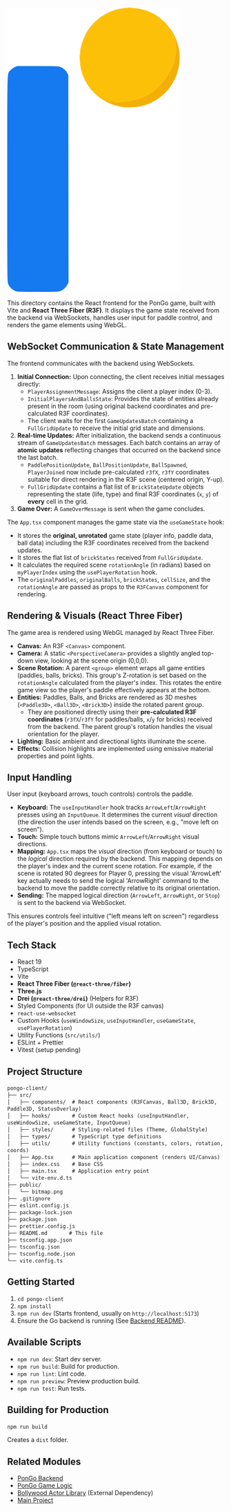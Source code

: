 
<img
  src="https://raw.githubusercontent.com/lguibr/pongo-client/main/bitmap.png"
  alt="screenshot"
  width="400"
/>

This directory contains the React frontend for the PonGo game, built with Vite and **React Three Fiber (R3F)**. It displays the game state received from the backend via WebSockets, handles user input for paddle control, and renders the game elements using WebGL.

## WebSocket Communication & State Management

The frontend communicates with the backend using WebSockets.

1.  **Initial Connection:** Upon connecting, the client receives initial messages directly:
    *   `PlayerAssignmentMessage`: Assigns the client a player index (0-3).
    *   `InitialPlayersAndBallsState`: Provides the state of entities already present in the room (using original backend coordinates and pre-calculated R3F coordinates).
    *   The client waits for the first `GameUpdatesBatch` containing a `FullGridUpdate` to receive the initial grid state and dimensions.
2.  **Real-time Updates:** After initialization, the backend sends a continuous stream of `GameUpdatesBatch` messages. Each batch contains an array of **atomic updates** reflecting changes that occurred on the backend since the last batch.
    *   `PaddlePositionUpdate`, `BallPositionUpdate`, `BallSpawned`, `PlayerJoined` now include pre-calculated `r3fX`, `r3fY` coordinates suitable for direct rendering in the R3F scene (centered origin, Y-up).
    *   `FullGridUpdate` contains a flat list of `BrickStateUpdate` objects representing the state (life, type) and final R3F coordinates (`x`, `y`) of **every** cell in the grid.
3.  **Game Over:** A `GameOverMessage` is sent when the game concludes.

The `App.tsx` component manages the game state via the `useGameState` hook:
*   It stores the **original, unrotated** game state (player info, paddle data, ball data) including the R3F coordinates received from the backend updates.
*   It stores the flat list of `brickStates` received from `FullGridUpdate`.
*   It calculates the required scene `rotationAngle` (in radians) based on `myPlayerIndex` using the `usePlayerRotation` hook.
*   The `originalPaddles`, `originalBalls`, `brickStates`, `cellSize`, and the `rotationAngle` are passed as props to the `R3FCanvas` component for rendering.

## Rendering & Visuals (React Three Fiber)

The game area is rendered using WebGL managed by React Three Fiber.

*   **Canvas:** An R3F `<Canvas>` component.
*   **Camera:** A static `<PerspectiveCamera>` provides a slightly angled top-down view, looking at the scene origin (0,0,0).
*   **Scene Rotation:** A parent `<group>` element wraps all game entities (paddles, balls, bricks). This group's Z-rotation is set based on the `rotationAngle` calculated from the player's index. This rotates the entire game view so the player's paddle effectively appears at the bottom.
*   **Entities:** Paddles, Balls, and Bricks are rendered as 3D meshes (`<Paddle3D>`, `<Ball3D>`, `<Brick3D>`) inside the rotated parent group.
    *   They are positioned directly using their **pre-calculated R3F coordinates** (`r3fX`/`r3fY` for paddles/balls, `x`/`y` for bricks) received from the backend. The parent group's rotation handles the visual orientation for the player.
*   **Lighting:** Basic ambient and directional lights illuminate the scene.
*   **Effects:** Collision highlights are implemented using emissive material properties and point lights.

## Input Handling

User input (keyboard arrows, touch controls) controls the paddle.

*   **Keyboard:** The `useInputHandler` hook tracks `ArrowLeft`/`ArrowRight` presses using an `InputQueue`. It determines the current *visual* direction (the direction the user intends based on the screen, e.g., "move left on screen").
*   **Touch:** Simple touch buttons mimic `ArrowLeft`/`ArrowRight` visual directions.
*   **Mapping:** `App.tsx` maps the *visual* direction (from keyboard or touch) to the *logical* direction required by the backend. This mapping depends on the player's index and the current scene rotation. For example, if the scene is rotated 90 degrees for Player 0, pressing the visual 'ArrowLeft' key actually needs to send the logical 'ArrowRight' command to the backend to move the paddle correctly relative to its original orientation.
*   **Sending:** The mapped logical direction (`ArrowLeft`, `ArrowRight`, or `Stop`) is sent to the backend via WebSocket.

This ensures controls feel intuitive ("left means left on screen") regardless of the player's position and the applied visual rotation.

## Tech Stack

*   React 19
*   TypeScript
*   Vite
*   **React Three Fiber (`@react-three/fiber`)**
*   **Three.js**
*   **Drei (`@react-three/drei`)** (Helpers for R3F)
*   Styled Components (for UI outside the R3F canvas)
*   `react-use-websocket`
*   Custom Hooks (`useWindowSize`, `useInputHandler`, `useGameState`, `usePlayerRotation`)
*   Utility Functions (`src/utils/`)
*   ESLint + Prettier
*   Vitest (setup pending)

## Project Structure

```
pongo-client/
├── src/
│   ├── components/  # React components (R3FCanvas, Ball3D, Brick3D, Paddle3D, StatusOverlay)
│   ├── hooks/       # Custom React hooks (useInputHandler, useWindowSize, useGameState, InputQueue)
│   ├── styles/      # Styling-related files (Theme, GlobalStyle)
│   ├── types/       # TypeScript type definitions
│   ├── utils/       # Utility functions (constants, colors, rotation, coords)
│   ├── App.tsx      # Main application component (renders UI/Canvas)
│   ├── index.css    # Base CSS
│   ├── main.tsx     # Application entry point
│   └── vite-env.d.ts
├── public/
│   └── bitmap.png
├── .gitignore
├── eslint.config.js
├── package-lock.json
├── package.json
├── prettier.config.js
├── README.md       # This file
├── tsconfig.app.json
├── tsconfig.json
├── tsconfig.node.json
└── vite.config.ts
```

## Getting Started

1.  `cd pongo-client`
2.  `npm install`
3.  `npm run dev` (Starts frontend, usually on `http://localhost:5173`)
4.  Ensure the Go backend is running (See [Backend README](https://github.com/lguibr/pongo/blob/main/README.md)).

## Available Scripts

*   `npm run dev`: Start dev server.
*   `npm run build`: Build for production.
*   `npm run lint`: Lint code.
*   `npm run preview`: Preview production build.
*   `npm run test`: Run tests.

## Building for Production

```bash
npm run build
```

Creates a `dist` folder.

## Related Modules

*   [PonGo Backend](https://github.com/lguibr/pongo/blob/main/README.md)
*   [PonGo Game Logic](https://github.com/lguibr/pongo/blob/main/game/README.md)
*   [Bollywood Actor Library](https://github.com/lguibr/bollywood) (External Dependency)
*   [Main Project](https://github.com/lguibr/pongo)